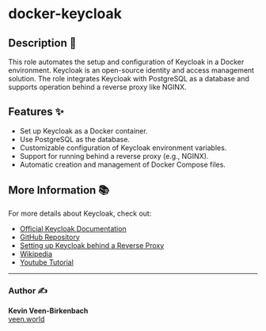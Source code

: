 # docker-keycloak

## Description 🌟

This role automates the setup and configuration of Keycloak in a Docker environment. 
Keycloak is an open-source identity and access management solution. 
The role integrates Keycloak with PostgreSQL as a database and supports operation behind a reverse proxy like NGINX.

## Features ✨
- Set up Keycloak as a Docker container.
- Use PostgreSQL as the database.
- Customizable configuration of Keycloak environment variables.
- Support for running behind a reverse proxy (e.g., NGINX).
- Automatic creation and management of Docker Compose files.

## More Information 📚

For more details about Keycloak, check out:
- [Official Keycloak Documentation](https://www.keycloak.org/)
- [GitHub Repository](https://github.com/keycloak/keycloak)
- [Setting up Keycloak behind a Reverse Proxy](https://www.keycloak.org/server/reverseproxy)
- [Wikipedia](https://en.wikipedia.org/wiki/Keycloak)
- [Youtube Tutorial](https://www.youtube.com/watch?v=fvxQ8bW0vO8)
---

### Author ✍️
**Kevin Veen-Birkenbach**  
[veen.world](https://www.veen.world/)